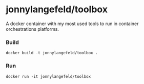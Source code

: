 # jonnylangefeld/toolbox

A docker container with my most used tools to run in container orchestrations platforms.

### Build

```shell
docker build -t jonnylangefeld/toolbox .
```

### Run

```shell
docker run -it jonnylangefeld/toolbox
```
